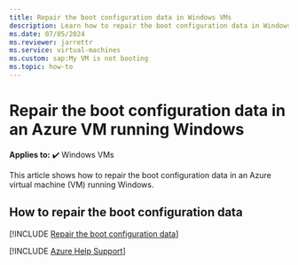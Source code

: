 ```yaml
---
title: Repair the boot configuration data in Windows VMs
description: Learn how to repair the boot configuration data in Windows VMs.
ms.date: 07/05/2024
ms.reviewer: jarrettr
ms.service: virtual-machines
ms.custom: sap:My VM is not booting
ms.topic: how-to
---
```

# Repair the boot configuration data in an Azure VM running Windows

**Applies to:** :heavy_check_mark: Windows VMs

This article shows how to repair the boot configuration data in an Azure virtual machine (VM) running Windows.

## How to repair the boot configuration data

[!INCLUDE [Repair the boot configuration data](../../../includes/azure/virtual-machines-windows-repair-boot-configuration-data.md)]

[!INCLUDE [Azure Help Support](../../../includes/azure-help-support.md)]